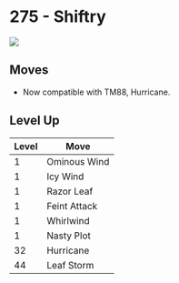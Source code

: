 # 275 - Shiftry
![][275]

## Moves

 - Now compatible with TM88, Hurricane.

## Level Up

Level | Move
---   | ---
  1   | Ominous Wind
  1   | Icy Wind
  1   | Razor Leaf
  1   | Feint Attack
  1   | Whirlwind
  1   | Nasty Plot
 32   | Hurricane
 44   | Leaf Storm

[275]: ../img/pokemon/275.png
